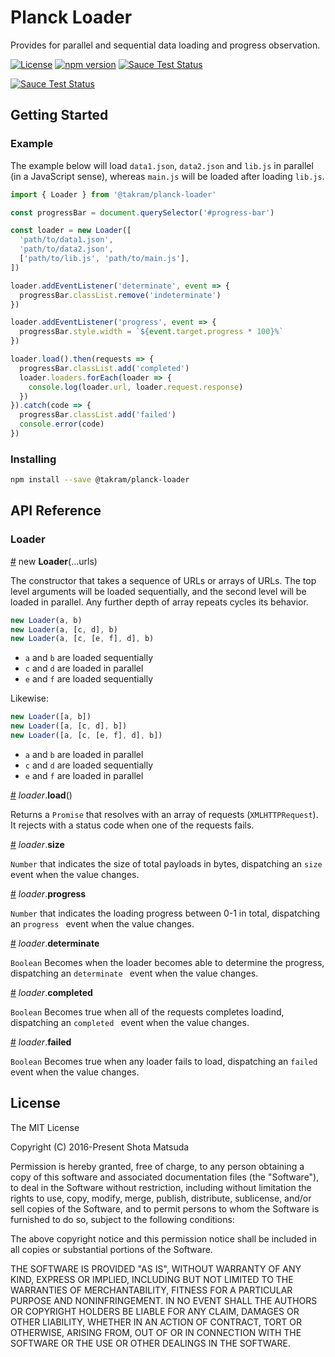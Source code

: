 Planck Loader
=============

Provides for parallel and sequential data loading and progress observation.

[![License](http://img.shields.io/badge/license-MIT-lightgrey.svg?style=flat
)](http://mit-license.org)
[![npm version](https://badge.fury.io/js/%40takram%2Fplanck-loader.svg)](http://badge.fury.io/js/%40takram%2Fplanck-loader)
[![Sauce Test Status](https://saucelabs.com/buildstatus/planck-loader)](https://saucelabs.com/u/planck-loader)

[![Sauce Test Status](https://saucelabs.com/browser-matrix/planck-loader.svg)](https://saucelabs.com/u/planck-loader)

## Getting Started

### Example

The example below will load `data1.json`, `data2.json` and `lib.js` in parallel (in a JavaScript sense), whereas `main.js` will be loaded after loading `lib.js`.

```js
import { Loader } from '@takram/planck-loader'

const progressBar = document.querySelector('#progress-bar')

const loader = new Loader([
  'path/to/data1.json',
  'path/to/data2.json',
  ['path/to/lib.js', 'path/to/main.js'],
])

loader.addEventListener('determinate', event => {
  progressBar.classList.remove('indeterminate')
})

loader.addEventListener('progress', event => {
  progressBar.style.width = `${event.target.progress * 100}%`
})

loader.load().then(requests => {
  progressBar.classList.add('completed')
  loader.loaders.forEach(loader => {
    console.log(loader.url, loader.request.response)
  })
}).catch(code => {
  progressBar.classList.add('failed')
  console.error(code)
})
```

### Installing

```sh
npm install --save @takram/planck-loader
```

## API Reference

### Loader

[#]() new **Loader**(...urls)

The constructor that takes a sequence of URLs or arrays of URLs. The top level arguments will be loaded sequentially, and the second level will be loaded in parallel. Any further depth of array repeats cycles its behavior.

```js
new Loader(a, b)
new Loader(a, [c, d], b)
new Loader(a, [c, [e, f], d], b)
```

- `a` and `b` are loaded sequentially
- `c` and `d` are loaded in parallel
- `e` and `f` are loaded sequentially

Likewise:

```js
new Loader([a, b])
new Loader([a, [c, d], b])
new Loader([a, [c, [e, f], d], b])
```

- `a` and `b` are loaded in parallel
- `c` and `d` are loaded sequentially
- `e` and `f` are loaded in parallel

[#]() *loader*.**load**()

Returns a `Promise` that resolves with an array of requests (`XMLHTTPRequest`). It rejects with a status code when one of the requests fails.

[#]() *loader*.**size**

`Number` that indicates the size of total payloads in bytes, dispatching an `size` event when the value changes.

[#]() *loader*.**progress**

`Number` that indicates the loading progress between 0-1 in total, dispatching an `progress ` event when the value changes.

[#]() *loader*.**determinate**

`Boolean` Becomes when the loader becomes able to determine the progress, dispatching an `determinate ` event when the value changes.

[#]() *loader*.**completed**

`Boolean` Becomes true when all of the requests completes loadind, dispatching an `completed ` event when the value changes.

[#]() *loader*.**failed**

`Boolean` Becomes true when any loader fails to load, dispatching an `failed ` event when the value changes.

## License

The MIT License

Copyright (C) 2016-Present Shota Matsuda

Permission is hereby granted, free of charge, to any person obtaining a
copy of this software and associated documentation files (the "Software"),
to deal in the Software without restriction, including without limitation
the rights to use, copy, modify, merge, publish, distribute, sublicense,
and/or sell copies of the Software, and to permit persons to whom the
Software is furnished to do so, subject to the following conditions:

The above copyright notice and this permission notice shall be included in
all copies or substantial portions of the Software.

THE SOFTWARE IS PROVIDED "AS IS", WITHOUT WARRANTY OF ANY KIND, EXPRESS OR
IMPLIED, INCLUDING BUT NOT LIMITED TO THE WARRANTIES OF MERCHANTABILITY,
FITNESS FOR A PARTICULAR PURPOSE AND NONINFRINGEMENT. IN NO EVENT SHALL
THE AUTHORS OR COPYRIGHT HOLDERS BE LIABLE FOR ANY CLAIM, DAMAGES OR OTHER
LIABILITY, WHETHER IN AN ACTION OF CONTRACT, TORT OR OTHERWISE, ARISING
FROM, OUT OF OR IN CONNECTION WITH THE SOFTWARE OR THE USE OR OTHER
DEALINGS IN THE SOFTWARE.
